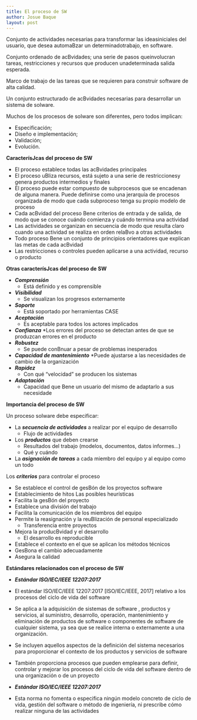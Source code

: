 ```yaml
---
title: El proceso de SW
author: Josue Baque
layout: post
---
```


Conjunto de actividades necesarias para transformar las ideasiniciales del usuario, que desea automaBzar un determinadotrabajo, en software.

Conjunto ordenado de acBvidades; una serie de pasos queinvolucran tareas, restricciones y recursos que producen unadeterminada salida esperada.

Marco de trabajo de las tareas que se requieren para construir software de alta calidad.

Un conjunto estructurado de acBvidades necesarias para desarrollar un sistema de soIware.

Muchos de los procesos de soIware son diferentes, pero todos implican:

* Especificación;
* Diseño e implementación;
* Validación;
* Evolución.

**CaracterísJcas del proceso de SW**

* El proceso establece todas las acBvidades principales
* El proceso uBliza recursos, está sujeto a una serie de restriccionesy genera productos intermedios y finales
* El proceso puede estar compuesto de subprocesos que se encadenan de alguna manera. Puede definirse como una jerarquía de procesos organizada de modo que cada subproceso tenga su propio modelo de proceso
* Cada acBvidad del proceso Bene criterios de entrada y de salida, de modo que se conoce cuándo comienza y cuándo termina una actividad
* Las actividades se organizan en secuencia de modo que resulta claro cuando una actividad se realiza en orden relaBvo a otras actividades
* Todo proceso Bene un conjunto de principios orientadores que explican las metas de cada acBvidad
* Las restricciones o controles pueden aplicarse a una actividad, recurso o producto

**Otras caracterísJcas del proceso de SW**
* ***Comprensión***
  * Está definido y es comprensible
* ***Visibilidad***
  * Se visualizan los progresos externamente
* ***Soporte***
  * Está soportado por herramientas CASE
* ***Aceptación***
  * Es aceptable para todos los actores implicados
* ***Confianza***
  *Los errores del proceso se detectan antes de que se produzcan errores en el producto
* ***Robustez***
  * Se puede conBnuar a pesar de problemas inesperados
* ***Capacidad de mantenimiento***
  *Puede ajustarse a las necesidades de cambio de la organización
* ***Rapidez***
  * Con qué “velocidad” se producen los sistemas
* ***Adaptación***
  * Capacidad que Bene un usuario del mismo de adaptarlo a sus necesidade

**Importancia del proceso de SW**

Un proceso soIware debe especificar:
* La ***secuencia de actividades*** a realizar por el equipo de desarrollo
  * Flujo de actividades
* Los ***productos*** que deben crearse
  * Resultados del trabajo (modelos, documentos, datos informes...)
  * Qué y cuándo
* La ***asignación de tareas*** a cada miembro del equipo y al equipo como un todo

Los ***criterios*** para controlar el proceso
* Se establece el control de gesBón de los proyectos software
* Establecimiento de hitos
Las posibles heurísticas
* Facilita la gesBón del proyecto
* Establece una división del trabajo
* Facilita la comunicación de los miembros del equipo
* Permite la reasignación y la reuBlización de personal especializado
  * Transferencia entre proyectos
* Mejora la producBvidad y el desarrollo
  * El desarrollo es reproducible
* Establece el contexto en el que se aplican los métodos técnicos
* GesBona el cambio adecuadamente
* Asegura la calidad

**Estándares relacionados con el proceso de SW**

* ***Estándar ISO/IEC/IEEE 12207:2017***
 
 * El estándar ISO/IEC/IEEE 12207:2017 [ISO/IEC/IEEE, 2017] relativo a los procesos del ciclo de vida del software
 * Se aplica a la adquisición de sistemas de software , productos y servicios, al suministro, desarrollo, operación, mantenimiento y eliminación de productos de software o componentes de software de cualquier sistema, ya sea que se realice interna o externamente a una organización.
 * Se incluyen aquellos aspectos de la definición del sistema necesarios para  proporcionar el contexto de los productos y servicios de software
 * También proporciona procesos que pueden emplearse para definir, controlar y mejorar los procesos del ciclo de vida del software dentro de una organización o de un proyecto

* ***Estándar ISO/IEC/IEEE 12207:2017***
 * Esta norma no fomenta o especifica ningún modelo concreto de ciclo de vida, gestión del software o método de ingeniería, ni prescribe cómo realizar ninguna de las actividades






